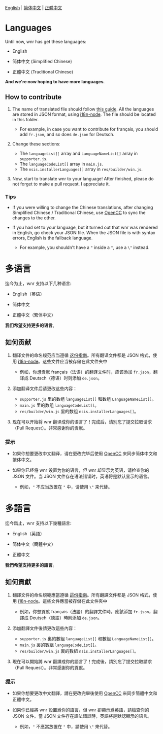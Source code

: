 [English](#Languages) | [简体中文](#多语言) | [正體中文](#多語言)

# Languages

Until now, wnr has get these languages:

- English

- 简体中文 (Simplified Chinese)

- 正體中文 (Traditional Chinese)

**And we're now hoping to have more languages**.

## How to contribute

1. The name of translated file should follow [this guide](https://www.electronjs.org/docs/api/locales). All the languages are stored in JSON format, using [i18n-node](https://github.com/mashpie/i18n-node). The file should be located in this folder.
    - For example, in case you want to contribute for français, you should add `fr.json`, and so does `de.json` for Deutsch.

2. Change these sections:
    - The `languageList[]` array and `LanguageNameList[]` array in `supporter.js`.
    - The `languageCodeList[]` array in `main.js`.
    - The `nsis.installerLanguages[]` array in `res/builder/win.js`.

3. Now, start to translate wnr to your language! After finished, please do not forget to make a pull request. I appreciate it.

### Tips

- If you were willing to change the Chinese translations, after changing Simplified Chinese / Traditional Chinese, use [OpenCC](https://opencc.byvoid.com/) to sync the changes to the other.

- If you had set to your language, but it turned out that wnr was rendered in English, go check your JSON file. When the JSON file is with syntax errors, English is the fallback language.

    - For example, you shouldn't have a `"` inside a `"`, use a `\"` instead.

# 多语言

迄今为止，wnr 支持以下几种语言:

- English（英语）

- 简体中文

- 正體中文（繁体中文）

**我们希望支持更多的语言**。

## 如何贡献

1. 翻译文件的命名规范应当遵循 [这份指南](https://www.electronjs.org/docs/api/locales)。所有翻译文件都是 JSON 格式，使用 [i18n-node](https://github.com/mashpie/i18n-node)。这些文件应当被存储在此文件夹中
    - 例如，你想贡献 français（法语）的翻译文件时，应该添加 `fr.json`，翻译成 Deutsch（德语）时则添加 `de.json`。

2. 添加翻译文件后请更改这些内容：
    - `supporter.js` 里的数组 `languageList[]` 和数组 `LanguageNameList[]`。
    - `main.js` 里的数组 `languageCodeList[]`。
    - `res/builder/win.js` 里的数组 `nsis.installerLanguages[]`。

3. 现在可以开始将 wnr 翻译成你的语言了！完成后，请别忘了提交拉取请求（Pull Request）。非常感谢你的贡献。

### 提示

- 如果你想要更改中文翻译，请在更改完毕后使用 [OpenCC](https://opencc.byvoid.com/) 来同步简体中文和繁体中文。

- 如果你已经将 wnr 设置为你的语言，但 wnr 却显示为英语，请检查你的 JSON 文件。当 JSON 文件存在语法错误时，英语将是默认显示的语言。

    - 例如，`"` 不应当放置在 `"` 中，请使用 `\"` 来代替。

# 多語言

迄今爲止，wnr 支持以下幾種語言:

- English（英語）

- 简体中文（簡體中文）

- 正體中文

**我們希望支持更多的語言**。

## 如何貢獻

1. 翻譯文件的命名規範應當遵循 [這份指南](https://www.electronjs.org/docs/api/locales)。所有翻譯文件都是 JSON 格式，使用 [i18n-node](https://github.com/mashpie/i18n-node)。這些文件應當被存儲在此文件夾中
    - 例如，你想貢獻 français（法語）的翻譯文件時，應該添加 `fr.json`，翻譯成 Deutsch（德語）時則添加 `de.json`。

2. 添加翻譯文件後請更改這些內容：
    - `supporter.js` 裏的數組 `languageList[]` 和數組 `LanguageNameList[]`。
    - `main.js` 裏的數組 `languageCodeList[]`。
    - `res/builder/win.js` 裏的數組 `nsis.installerLanguages[]`。

3. 現在可以開始將 wnr 翻譯成你的語言了！完成後，請別忘了提交拉取請求（Pull Request）。非常感謝你的貢獻。

### 提示

- 如果你想要更改中文翻譯，請在更改完畢後使用 [OpenCC](https://opencc.byvoid.com/) 來同步簡體中文和正體中文。

- 如果你已經將 wnr 設置爲你的語言，但 wnr 卻顯示爲英語，請檢查你的 JSON 文件。當 JSON 文件存在語法錯誤時，英語將是默認顯示的語言。

    - 例如，`"` 不應當放置在 `"` 中，請使用 `\"` 來代替。
